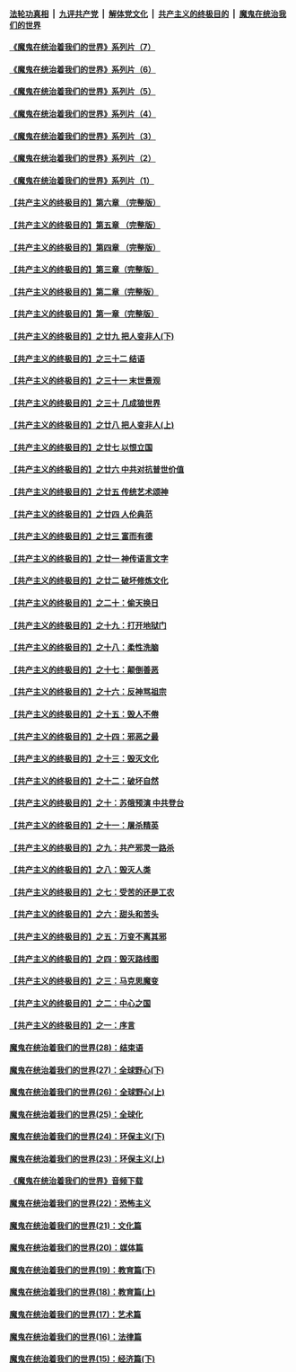 ####  [法轮功真相](../../../../basic/blob/master/README.md?t=07291702) &nbsp;|&nbsp; [九评共产党](../../../../9ping.md/blob/master/README.md?t=07291702) &nbsp;|&nbsp; [解体党文化](../../../../jtdwh.md/blob/master/README.md?t=07291702)  &nbsp;|&nbsp; [共产主义的终极目的](../../../../gczydzjmd.md/blob/master/README.md?t=07291702) &nbsp;|&nbsp; [魔鬼在统治我们的世界](../../../../mgztzwmdsj.md/blob/master/README.md?t=07291702) 

#### [《魔鬼在统治着我们的世界》系列片（7）](../pages/nsc422/n12283425.md?t=07291702) 

#### [《魔鬼在统治着我们的世界》系列片（6）](../pages/nsc422/n12282314.md?t=07291702) 

#### [《魔鬼在统治着我们的世界》系列片（5）](../pages/nsc422/n12281419.md?t=07291702) 

#### [《魔鬼在统治着我们的世界》系列片（4）](../pages/nsc422/n12274024.md?t=07291702) 

#### [《魔鬼在统治着我们的世界》系列片（3）](../pages/nsc422/n12271322.md?t=07291702) 

#### [《魔鬼在统治着我们的世界》系列片（2）](../pages/nsc422/n12269049.md?t=07291702) 

#### [《魔鬼在统治着我们的世界》系列片（1）](../pages/nsc422/n12267575.md?t=07291702) 

#### [【共产主义的终极目的】第六章 （完整版）](../pages/nsc422/n11428913.md?t=07291702) 

#### [【共产主义的终极目的】第五章 （完整版）](../pages/nsc422/n11428912.md?t=07291702) 

#### [【共产主义的终极目的】第四章 （完整版）](../pages/nsc422/n11428907.md?t=07291702) 

#### [【共产主义的终极目的】第三章（完整版）](../pages/nsc422/n11428848.md?t=07291702) 

#### [【共产主义的终极目的】第二章（完整版）](../pages/nsc422/n11428831.md?t=07291702) 

#### [【共产主义的终极目的】第一章（完整版）](../pages/nsc422/n11417651.md?t=07291702) 

#### [【共产主义的终极目的】之廿九 把人变非人(下)](../pages/nsc422/n11344140.md?t=07291702) 

#### [【共产主义的终极目的】之三十二 结语](../pages/nsc422/n11360535.md?t=07291702) 

#### [【共产主义的终极目的】之三十一 末世景观](../pages/nsc422/n11351129.md?t=07291702) 

#### [【共产主义的终极目的】之三十 几成狼世界](../pages/nsc422/n11348280.md?t=07291702) 

#### [【共产主义的终极目的】之廿八 把人变非人(上)](../pages/nsc422/n11340492.md?t=07291702) 

#### [【共产主义的终极目的】之廿七 以恨立国](../pages/nsc422/n11336944.md?t=07291702) 

#### [【共产主义的终极目的】之廿六 中共对抗普世价值](../pages/nsc422/n11324785.md?t=07291702) 

#### [【共产主义的终极目的】之廿五 传统艺术颂神](../pages/nsc422/n11296396.md?t=07291702) 

#### [【共产主义的终极目的】之廿四 人伦典范](../pages/nsc422/n11296397.md?t=07291702) 

#### [【共产主义的终极目的】之廿三 富而有德](../pages/nsc422/n11283598.md?t=07291702) 

#### [【共产主义的终极目的】之廿一 神传语言文字](../pages/nsc422/n11263265.md?t=07291702) 

#### [【共产主义的终极目的】之廿二 破坏修炼文化](../pages/nsc422/n11245728.md?t=07291702) 

#### [【共产主义的终极目的】之二十：偷天换日](../pages/nsc422/n11238846.md?t=07291702) 

#### [【共产主义的终极目的】之十九：打开地狱门](../pages/nsc422/n11206376.md?t=07291702) 

#### [【共产主义的终极目的】之十八：柔性洗脑](../pages/nsc422/n11199994.md?t=07291702) 

#### [【共产主义的终极目的】之十七：颠倒善恶](../pages/nsc422/n11179782.md?t=07291702) 

#### [【共产主义的终极目的】之十六：反神骂祖宗](../pages/nsc422/n11166798.md?t=07291702) 

#### [【共产主义的终极目的】之十五：毁人不倦](../pages/nsc422/n11166792.md?t=07291702) 

#### [【共产主义的终极目的】之十四：邪恶之最](../pages/nsc422/n11150249.md?t=07291702) 

#### [【共产主义的终极目的】之十三：毁灭文化](../pages/nsc422/n11135227.md?t=07291702) 

#### [【共产主义的终极目的】之十二：破坏自然](../pages/nsc422/n11135214.md?t=07291702) 

#### [【共产主义的终极目的】之十：苏俄预演 中共登台](../pages/nsc422/n11118424.md?t=07291702) 

#### [【共产主义的终极目的】之十一：屠杀精英](../pages/nsc422/n11118442.md?t=07291702) 

#### [【共产主义的终极目的】之九：共产邪灵一路杀](../pages/nsc422/n11114139.md?t=07291702) 

#### [【共产主义的终极目的】之八：毁灭人类](../pages/nsc422/n11108503.md?t=07291702) 

#### [【共产主义的终极目的】之七：受苦的还是工农](../pages/nsc422/n11101809.md?t=07291702) 

#### [【共产主义的终极目的】之六：甜头和苦头](../pages/nsc422/n11096971.md?t=07291702) 

#### [【共产主义的终极目的】之五：万变不离其邪](../pages/nsc422/n11091285.md?t=07291702) 

#### [【共产主义的终极目的】之四：毁灭路线图](../pages/nsc422/n11086284.md?t=07291702) 

#### [【共产主义的终极目的】之三：马克思魔变](../pages/nsc422/n11061941.md?t=07291702) 

#### [【共产主义的终极目的】之二：中心之国](../pages/nsc422/n11047728.md?t=07291702) 

#### [【共产主义的终极目的】之一：序言](../pages/nsc422/n11086077.md?t=07291702) 

#### [魔鬼在统治着我们的世界(28)：结束语](../pages/nsc422/n10936246.md?t=07291702) 

#### [魔鬼在统治着我们的世界(27)：全球野心(下)](../pages/nsc422/n10928319.md?t=07291702) 

#### [魔鬼在统治着我们的世界(26)：全球野心(上)](../pages/nsc422/n10900318.md?t=07291702) 

#### [魔鬼在统治着我们的世界(25)：全球化](../pages/nsc422/n10788205.md?t=07291702) 

#### [魔鬼在统治着我们的世界(24)：环保主义(下)](../pages/nsc422/n10695307.md?t=07291702) 

#### [魔鬼在统治着我们的世界(23)：环保主义(上)](../pages/nsc422/n10688613.md?t=07291702) 

#### [《魔鬼在统治着我们的世界》音频下载](../pages/nsc422/n10635553.md?t=07291702) 

#### [魔鬼在统治着我们的世界(22)：恐怖主义](../pages/nsc422/n10614727.md?t=07291702) 

#### [魔鬼在统治着我们的世界(21)：文化篇](../pages/nsc422/n10597706.md?t=07291702) 

#### [魔鬼在统治着我们的世界(20)：媒体篇](../pages/nsc422/n10586579.md?t=07291702) 

#### [魔鬼在统治着我们的世界(19)：教育篇(下)](../pages/nsc422/n10564808.md?t=07291702) 

#### [魔鬼在统治着我们的世界(18)：教育篇(上)](../pages/nsc422/n10526970.md?t=07291702) 

#### [魔鬼在统治着我们的世界(17)：艺术篇](../pages/nsc422/n10499093.md?t=07291702) 

#### [魔鬼在统治着我们的世界(16)：法律篇](../pages/nsc422/n10485969.md?t=07291702) 

#### [魔鬼在统治着我们的世界(15)：经济篇(下)](../pages/nsc422/n10469975.md?t=07291702) 

